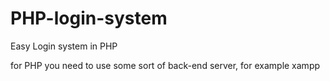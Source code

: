 # PHP-login-system
Easy Login system in PHP


for PHP you need to use some sort of back-end server, for example xampp

